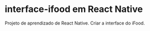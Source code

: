 # interface-ifood em React Native
Projeto de aprendizado de React Native. Criar a interface do iFood.
